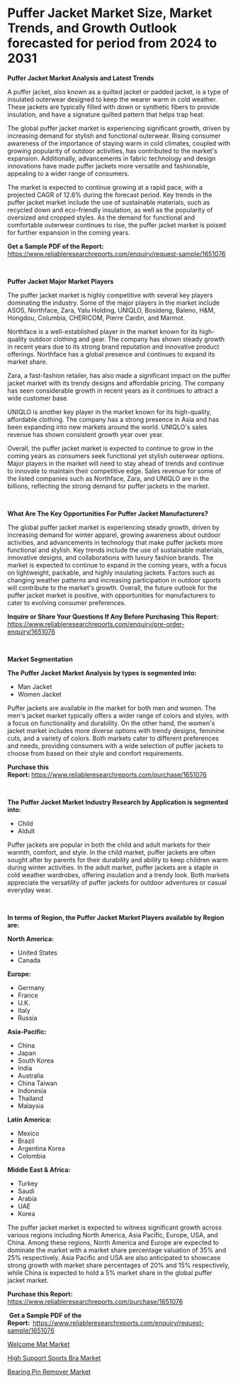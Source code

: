 <p><h1>Puffer Jacket Market Size, Market Trends, and Growth Outlook forecasted for period from 2024 to 2031</h1></p><p><strong>Puffer Jacket Market Analysis and Latest Trends</strong></p>
<p><p>A puffer jacket, also known as a quilted jacket or padded jacket, is a type of insulated outerwear designed to keep the wearer warm in cold weather. These jackets are typically filled with down or synthetic fibers to provide insulation, and have a signature quilted pattern that helps trap heat.</p><p>The global puffer jacket market is experiencing significant growth, driven by increasing demand for stylish and functional outerwear. Rising consumer awareness of the importance of staying warm in cold climates, coupled with growing popularity of outdoor activities, has contributed to the market's expansion. Additionally, advancements in fabric technology and design innovations have made puffer jackets more versatile and fashionable, appealing to a wider range of consumers.</p><p>The market is expected to continue growing at a rapid pace, with a projected CAGR of 12.6% during the forecast period. Key trends in the puffer jacket market include the use of sustainable materials, such as recycled down and eco-friendly insulation, as well as the popularity of oversized and cropped styles. As the demand for functional and comfortable outerwear continues to rise, the puffer jacket market is poised for further expansion in the coming years.</p></p>
<p><strong>Get a Sample PDF of the Report:&nbsp;</strong> <a href="https://www.reliableresearchreports.com/enquiry/request-sample/1651076">https://www.reliableresearchreports.com/enquiry/request-sample/1651076</a></p>
<p>&nbsp;</p>
<p><strong>Puffer Jacket Major Market Players</strong></p>
<p><p>The puffer jacket market is highly competitive with several key players dominating the industry. Some of the major players in the market include ASOS, Northface, Zara, Yalu Holding, UNIQLO, Bosideng, Baleno, H&M, Hongdou, Columbia, CHERICOM, Pierre Cardin, and Marmot.</p><p>Northface is a well-established player in the market known for its high-quality outdoor clothing and gear. The company has shown steady growth in recent years due to its strong brand reputation and innovative product offerings. Northface has a global presence and continues to expand its market share.</p><p>Zara, a fast-fashion retailer, has also made a significant impact on the puffer jacket market with its trendy designs and affordable pricing. The company has seen considerable growth in recent years as it continues to attract a wide customer base.</p><p>UNIQLO is another key player in the market known for its high-quality, affordable clothing. The company has a strong presence in Asia and has been expanding into new markets around the world. UNIQLO's sales revenue has shown consistent growth year over year.</p><p>Overall, the puffer jacket market is expected to continue to grow in the coming years as consumers seek functional yet stylish outerwear options. Major players in the market will need to stay ahead of trends and continue to innovate to maintain their competitive edge. Sales revenue for some of the listed companies such as Northface, Zara, and UNIQLO are in the billions, reflecting the strong demand for puffer jackets in the market.</p></p>
<p>&nbsp;</p>
<p><strong>What Are The Key Opportunities For Puffer Jacket Manufacturers?</strong></p>
<p><p>The global puffer jacket market is experiencing steady growth, driven by increasing demand for winter apparel, growing awareness about outdoor activities, and advancements in technology that make puffer jackets more functional and stylish. Key trends include the use of sustainable materials, innovative designs, and collaborations with luxury fashion brands. The market is expected to continue to expand in the coming years, with a focus on lightweight, packable, and highly insulating jackets. Factors such as changing weather patterns and increasing participation in outdoor sports will contribute to the market's growth. Overall, the future outlook for the puffer jacket market is positive, with opportunities for manufacturers to cater to evolving consumer preferences.</p></p>
<p><strong>Inquire or Share Your Questions If Any Before Purchasing This Report:</strong> <a href="https://www.reliableresearchreports.com/enquiry/pre-order-enquiry/1651076">https://www.reliableresearchreports.com/enquiry/pre-order-enquiry/1651076</a></p>
<p>&nbsp;</p>
<p><strong>Market Segmentation</strong></p>
<p><strong>The Puffer Jacket Market Analysis by types is segmented into:</strong></p>
<p><ul><li>Man Jacket</li><li>Women Jacket</li></ul></p>
<p><p>Puffer jackets are available in the market for both men and women. The men's jacket market typically offers a wider range of colors and styles, with a focus on functionality and durability. On the other hand, the women's jacket market includes more diverse options with trendy designs, feminine cuts, and a variety of colors. Both markets cater to different preferences and needs, providing consumers with a wide selection of puffer jackets to choose from based on their style and comfort requirements.</p></p>
<p><strong>Purchase this Report:&nbsp;</strong><a href="https://www.reliableresearchreports.com/purchase/1651076">https://www.reliableresearchreports.com/purchase/1651076</a></p>
<p>&nbsp;</p>
<p><strong>The Puffer Jacket Market Industry Research by Application is segmented into:</strong></p>
<p><ul><li>Child</li><li>Aldult</li></ul></p>
<p><p>Puffer jackets are popular in both the child and adult markets for their warmth, comfort, and style. In the child market, puffer jackets are often sought after by parents for their durability and ability to keep children warm during winter activities. In the adult market, puffer jackets are a staple in cold weather wardrobes, offering insulation and a trendy look. Both markets appreciate the versatility of puffer jackets for outdoor adventures or casual everyday wear.</p></p>
<p>&nbsp;</p>
<p><strong>In terms of Region, the Puffer Jacket Market Players available by Region are:</strong></p>
<p>
    <p> <strong> North America: </strong>
        <ul>
            <li>United States</li>
            <li>Canada</li>
        </ul>
        </p> 
    <p> <strong> Europe: </strong>
        <ul>
            <li>Germany</li>
            <li>France</li>
            <li>U.K.</li>
            <li>Italy</li>
            <li>Russia</li>
        </ul>
        </p> 
    <p> <strong> Asia-Pacific: </strong>
        <ul>
            <li>China</li>
            <li>Japan</li>
            <li>South Korea</li>
            <li>India</li>
            <li>Australia</li>
            <li>China Taiwan</li>
            <li>Indonesia</li>
            <li>Thailand</li>
            <li>Malaysia</li>
        </ul>
        </p> 
    <p> <strong> Latin America: </strong>
        <ul>
            <li>Mexico</li>
            <li>Brazil</li>
            <li>Argentina Korea</li>
            <li>Colombia</li>
        </ul>
        </p> 
    <p> <strong> Middle East & Africa: </strong>
        <ul>
            <li>Turkey</li>
            <li>Saudi</li>
            <li>Arabia</li>
            <li>UAE</li>
            <li>Korea</li>
        </ul>
    </p>
    </p>
<p><p>The puffer jacket market is expected to witness significant growth across various regions including North America, Asia Pacific, Europe, USA, and China. Among these regions, North America and Europe are expected to dominate the market with a market share percentage valuation of 35% and 25% respectively. Asia Pacific and USA are also anticipated to showcase strong growth with market share percentages of 20% and 15% respectively, while China is expected to hold a 5% market share in the global puffer jacket market.</p></p>
<p><strong>Purchase this Report: </strong><a href="https://www.reliableresearchreports.com/purchase/1651076">https://www.reliableresearchreports.com/purchase/1651076</a></p>
<p>&nbsp;<strong>Get a Sample PDF of the Report:&nbsp;&nbsp;</strong><a href="https://www.reliableresearchreports.com/enquiry/request-sample/1651076">https://www.reliableresearchreports.com/enquiry/request-sample/1651076</a></p>
<p><strong></strong></p>
<p><p><a href="https://github.com/juniordelafrance/Market-Research-Report-List-2/blob/main/welcome-mat-market.md">Welcome Mat Market</a></p><p><a href="https://github.com/ruddyyedelwadw/Market-Research-Report-List-1/blob/main/high-support-sports-bra-market.md">High Support Sports Bra Market</a></p><p><a href="https://github.com/jaidynmorantestelletmjzya/Market-Research-Report-List-1/blob/main/bearing-pin-remover-market.md">Bearing Pin Remover Market</a></p></p>
